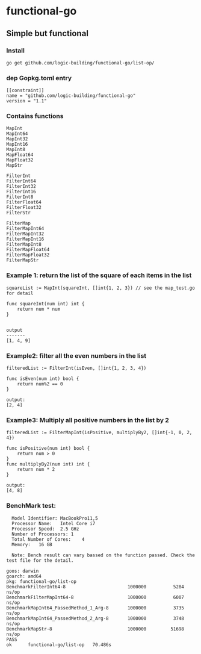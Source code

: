 # functional-go
## Simple but functional
### Install
```
go get github.com/logic-building/functional-go/list-op/
```

### dep Gopkg.toml entry
```
[[constraint]]
name = "github.com/logic-building/functional-go"
version = "1.1"
```

### Contains functions
```
MapInt
MapInt64
MapInt32
MapInt16
MapInt8
MapFloat64
MapFloat32
MapStr

FilterInt
FilterInt64
FilterInt32
FilterInt16
FilterInt8
FilterFloat64
FilterFloat32
FilterStr

FilterMap
FilterMapInt64
FilterMapInt32
FilterMapInt16
FilterMapInt8
FilterMapFloat64
FilterMapFloat32
FilterMapStr
```

### Example 1: return the list of the square of each items in the list
```
squareList := MapInt(squareInt, []int{1, 2, 3}) // see the map_test.go for detail

func squareInt(num int) int {
	return num * num
}


output
-------
[1, 4, 9]

```

### Example2: filter all the even numbers in the list
```
filteredList := FilterInt(isEven, []int{1, 2, 3, 4})

func isEven(num int) bool {
	return num%2 == 0
}

output:
[2, 4]

```

### Example3: Multiply all positive numbers in the list by 2
```
filteredList := FilterMapInt(isPositive, multiplyBy2, []int{-1, 0, 2, 4})

func isPositive(num int) bool {
	return num > 0
}
func multiplyBy2(num int) int {
	return num * 2
}

output:
[4, 8]
```

### BenchMark test:
```
  Model Identifier:	MacBookPro11,5
  Processor Name:	Intel Core i7
  Processor Speed:	2.5 GHz
  Number of Processors:	1
  Total Number of Cores:	4
  Memory:	16 GB

  Note: Bench result can vary bassed on the function passed. Check the test file for the detail.
```

```
goos: darwin
goarch: amd64
pkg: functional-go/list-op
BenchmarkFilterInt64-8                   	 1000000	      5284 ns/op
BenchmarkFilterMapInt64-8                	 1000000	      6007 ns/op
BenchmarkMapInt64_PassedMethod_1_Arg-8   	 1000000	      3735 ns/op
BenchmarkMapInt64_PassedMethod_2_Arg-8   	 1000000	      3748 ns/op
BenchmarkMapStr-8                        	 1000000	     51698 ns/op
PASS
ok  	functional-go/list-op	70.486s
```
